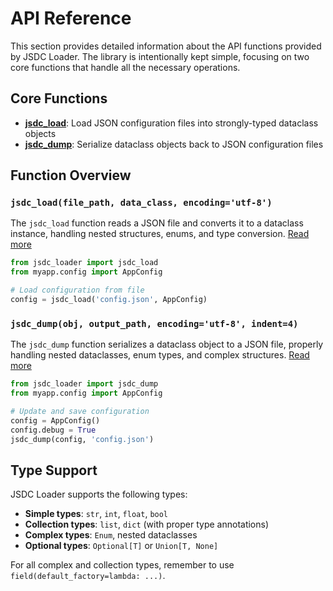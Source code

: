 # API Reference

This section provides detailed information about the API functions provided by JSDC Loader. The library is intentionally kept simple, focusing on two core functions that handle all the necessary operations.

## Core Functions

- [**jsdc_load**](jsdc_load.md): Load JSON configuration files into strongly-typed dataclass objects
- [**jsdc_dump**](jsdc_dump.md): Serialize dataclass objects back to JSON configuration files

## Function Overview

### `jsdc_load(file_path, data_class, encoding='utf-8')`

The `jsdc_load` function reads a JSON file and converts it to a dataclass instance, handling nested structures, enums, and type conversion. [Read more](jsdc_load.md)

```python
from jsdc_loader import jsdc_load
from myapp.config import AppConfig

# Load configuration from file
config = jsdc_load('config.json', AppConfig)
```

### `jsdc_dump(obj, output_path, encoding='utf-8', indent=4)`

The `jsdc_dump` function serializes a dataclass object to a JSON file, properly handling nested dataclasses, enum types, and complex structures. [Read more](jsdc_dump.md)

```python
from jsdc_loader import jsdc_dump
from myapp.config import AppConfig

# Update and save configuration
config = AppConfig()
config.debug = True
jsdc_dump(config, 'config.json')
```

## Type Support

JSDC Loader supports the following types:

- **Simple types**: `str`, `int`, `float`, `bool`
- **Collection types**: `list`, `dict` (with proper type annotations)
- **Complex types**: `Enum`, nested dataclasses
- **Optional types**: `Optional[T]` or `Union[T, None]`

For all complex and collection types, remember to use `field(default_factory=lambda: ...)`.
